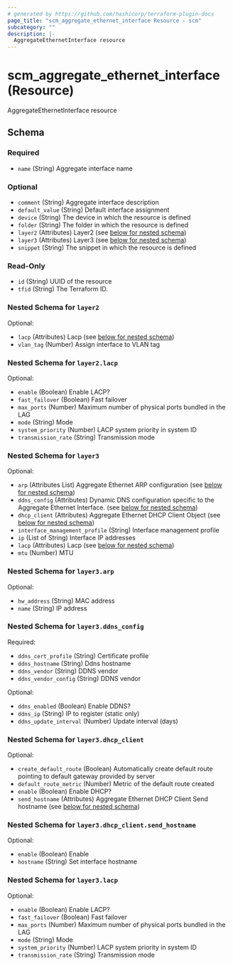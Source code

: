 ```yaml
---
# generated by https://github.com/hashicorp/terraform-plugin-docs
page_title: "scm_aggregate_ethernet_interface Resource - scm"
subcategory: ""
description: |-
  AggregateEthernetInterface resource
---
```


# scm_aggregate_ethernet_interface (Resource)

AggregateEthernetInterface resource



<!-- schema generated by tfplugindocs -->
## Schema

### Required

- `name` (String) Aggregate interface name

### Optional

- `comment` (String) Aggregate interface description
- `default_value` (String) Default interface assignment
- `device` (String) The device in which the resource is defined
- `folder` (String) The folder in which the resource is defined
- `layer2` (Attributes) Layer2 (see [below for nested schema](#nestedatt--layer2))
- `layer3` (Attributes) Layer3 (see [below for nested schema](#nestedatt--layer3))
- `snippet` (String) The snippet in which the resource is defined

### Read-Only

- `id` (String) UUID of the resource
- `tfid` (String) The Terraform ID.

<a id="nestedatt--layer2"></a>
### Nested Schema for `layer2`

Optional:

- `lacp` (Attributes) Lacp (see [below for nested schema](#nestedatt--layer2--lacp))
- `vlan_tag` (Number) Assign interface to VLAN tag

<a id="nestedatt--layer2--lacp"></a>
### Nested Schema for `layer2.lacp`

Optional:

- `enable` (Boolean) Enable LACP?
- `fast_failover` (Boolean) Fast failover
- `max_ports` (Number) Maximum number of physical ports bundled in the LAG
- `mode` (String) Mode
- `system_priority` (Number) LACP system priority in system ID
- `transmission_rate` (String) Transmission mode



<a id="nestedatt--layer3"></a>
### Nested Schema for `layer3`

Optional:

- `arp` (Attributes List) Aggregate Ethernet ARP configuration (see [below for nested schema](#nestedatt--layer3--arp))
- `ddns_config` (Attributes) Dynamic DNS configuration specific to the Aggregate Ethernet Interface. (see [below for nested schema](#nestedatt--layer3--ddns_config))
- `dhcp_client` (Attributes) Aggregate Ethernet DHCP Client Object (see [below for nested schema](#nestedatt--layer3--dhcp_client))
- `interface_management_profile` (String) Interface management profile
- `ip` (List of String) Interface IP addresses
- `lacp` (Attributes) Lacp (see [below for nested schema](#nestedatt--layer3--lacp))
- `mtu` (Number) MTU

<a id="nestedatt--layer3--arp"></a>
### Nested Schema for `layer3.arp`

Optional:

- `hw_address` (String) MAC address
- `name` (String) IP address


<a id="nestedatt--layer3--ddns_config"></a>
### Nested Schema for `layer3.ddns_config`

Required:

- `ddns_cert_profile` (String) Certificate profile
- `ddns_hostname` (String) Ddns hostname
- `ddns_vendor` (String) DDNS vendor
- `ddns_vendor_config` (String) DDNS vendor

Optional:

- `ddns_enabled` (Boolean) Enable DDNS?
- `ddns_ip` (String) IP to register (static only)
- `ddns_update_interval` (Number) Update interval (days)


<a id="nestedatt--layer3--dhcp_client"></a>
### Nested Schema for `layer3.dhcp_client`

Optional:

- `create_default_route` (Boolean) Automatically create default route pointing to default gateway provided by server
- `default_route_metric` (Number) Metric of the default route created
- `enable` (Boolean) Enable DHCP?
- `send_hostname` (Attributes) Aggregate Ethernet DHCP Client Send hostname (see [below for nested schema](#nestedatt--layer3--dhcp_client--send_hostname))

<a id="nestedatt--layer3--dhcp_client--send_hostname"></a>
### Nested Schema for `layer3.dhcp_client.send_hostname`

Optional:

- `enable` (Boolean) Enable
- `hostname` (String) Set interface hostname



<a id="nestedatt--layer3--lacp"></a>
### Nested Schema for `layer3.lacp`

Optional:

- `enable` (Boolean) Enable LACP?
- `fast_failover` (Boolean) Fast failover
- `max_ports` (Number) Maximum number of physical ports bundled in the LAG
- `mode` (String) Mode
- `system_priority` (Number) LACP system priority in system ID
- `transmission_rate` (String) Transmission mode
